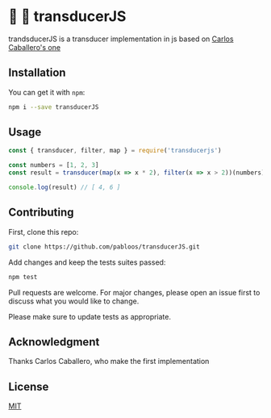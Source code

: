 
# :battery: :battery: transducerJS

trandsducerJS is a transducer implementation in js based on [Carlos Caballero's one]( https://gist.github.com/Caballerog/79d1cd60afb94d91868a2ab7ce62a41e)

## Installation

You can get it with ```npm```:

```bash
npm i --save transducerJS
```

## Usage

```javascript
const { transducer, filter, map } = require('transducerjs')

const numbers = [1, 2, 3]
const result = transducer(map(x => x * 2), filter(x => x > 2))(numbers)

console.log(result) // [ 4, 6 ]
```

## Contributing

First, clone this repo:

```bash
git clone https://github.com/pabloos/transducerJS.git
```

Add changes and keep the tests suites passed:

```bash
npm test
```

Pull requests are welcome. For major changes, please open an issue first to discuss what you would like to change.

Please make sure to update tests as appropriate.

## Acknowledgment

Thanks Carlos Caballero, who make the first implementation

## License

[MIT](https://choosealicense.com/licenses/mit/)
